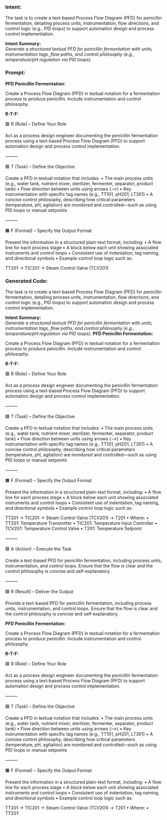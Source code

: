 ### Intent:
The task is to create a text-based Process Flow Diagram (PFD) for penicillin fermentation, detailing process units, instrumentation, flow directions, and control logic (e.g., PID loops) to support automation design and process control implementation.  

**Intent Summary:**  
*Generate a structured textual PFD for penicillin fermentation with units, instrumentation tags, flow paths, and control philosophy (e.g., temperature/pH regulation via PID loops).*

### Prompt:
**PFD Penicillin Fermentation:**

Create a Process Flow Diagram (PFD) in textual notation for a fermentation process to produce penicillin. Include instrumentation and control philosophy.

**R-T-F:**

🟥 R (Role) – Define Your Role

Act as a process design engineer documenting the penicillin fermentation process using a text-based Process Flow Diagram (PFD) to support automation design and process control implementation.

⸻

🟩 T (Task) – Define the Objective

Create a PFD in textual notation that includes:
	•	The main process units (e.g., water tank, nutrient mixer, sterilizer, fermenter, separator, product tank)
	•	Flow direction between units using arrows (-->)
	•	Key instrumentation with specific tag names (e.g., TT101, pH201, LT301)
	•	A concise control philosophy, describing how critical parameters (temperature, pH, agitation) are monitored and controlled—such as using PID loops or manual setpoints

⸻

🟧 F (Format) – Specify the Output Format

Present the information in a structured plain-text format, including:
	•	A flow line for each process stage
	•	A block below each unit showing associated instruments and control loops
	•	Consistent use of indentation, tag naming, and directional symbols
	•	Example control loop logic such as:

 TT201 → TIC201 → Steam Control Valve (TCV201)

### Generated Code:
The task is to create a text-based Process Flow Diagram (PFD) for penicillin fermentation, detailing process units, instrumentation, flow directions, and control logic (e.g., PID loops) to support automation design and process control implementation.  

**Intent Summary:**  
*Generate a structured textual PFD for penicillin fermentation with units, instrumentation tags, flow paths, and control philosophy (e.g., temperature/pH regulation via PID loops).*
**PFD Penicillin Fermentation:**

Create a Process Flow Diagram (PFD) in textual notation for a fermentation process to produce penicillin. Include instrumentation and control philosophy.

**R-T-F:**

🟥 R (Role) – Define Your Role

Act as a process design engineer documenting the penicillin fermentation process using a text-based Process Flow Diagram (PFD) to support automation design and process control implementation.

⸻

🟩 T (Task) – Define the Objective

Create a PFD in textual notation that includes:
	•	The main process units (e.g., water tank, nutrient mixer, sterilizer, fermenter, separator, product tank)
	•	Flow direction between units using arrows (-->)
	•	Key instrumentation with specific tag names (e.g., TT101, pH201, LT301)
	•	A concise control philosophy, describing how critical parameters (temperature, pH, agitation) are monitored and controlled—such as using PID loops or manual setpoints

⸻

🟧 F (Format) – Specify the Output Format

Present the information in a structured plain-text format, including:
	•	A flow line for each process stage
	•	A block below each unit showing associated instruments and control loops
	•	Consistent use of indentation, tag naming, and directional symbols
	•	Example control loop logic such as:

 TT201 → TIC201 → Steam Control Valve (TCV201) → T201
	•	Where:
		•	TT201: Temperature Transmitter
		•	TIC201: Temperature Input Controller
		•	TCV201: Temperature Control Valve
		•	T201: Temperature Setpoint

⸻

🟥 A (Action) – Execute the Task

Create a text-based PFD for penicillin fermentation, including process units, instrumentation, and control loops. Ensure that the flow is clear and the control philosophy is concise and self-explanatory.

⸻

🟩 R (Result) – Deliver the Output

Provide a text-based PFD for penicillin fermentation, including process units, instrumentation, and control loops. Ensure that the flow is clear and the control philosophy is concise and self-explanatory.

**PFD Penicillin Fermentation:**

Create a Process Flow Diagram (PFD) in textual notation for a fermentation process to produce penicillin. Include instrumentation and control philosophy.

**R-T-F:**

🟥 R (Role) – Define Your Role

Act as a process design engineer documenting the penicillin fermentation process using a text-based Process Flow Diagram (PFD) to support automation design and process control implementation.

⸻

🟩 T (Task) – Define the Objective

Create a PFD in textual notation that includes:
	•	The main process units (e.g., water tank, nutrient mixer, sterilizer, fermenter, separator, product tank)
	•	Flow direction between units using arrows (-->)
	•	Key instrumentation with specific tag names (e.g., TT101, pH201, LT301)
	•	A concise control philosophy, describing how critical parameters (temperature, pH, agitation) are monitored and controlled—such as using PID loops or manual setpoints

⸻

🟧 F (Format) – Specify the Output Format

Present the information in a structured plain-text format, including:
	•	A flow line for each process stage
	•	A block below each unit showing associated instruments and control loops
	•	Consistent use of indentation, tag naming, and directional symbols
	•	Example control loop logic such as:

 TT201 → TIC201 → Steam Control Valve (TCV201) → T201
	•	Where:
		•	TT201:

